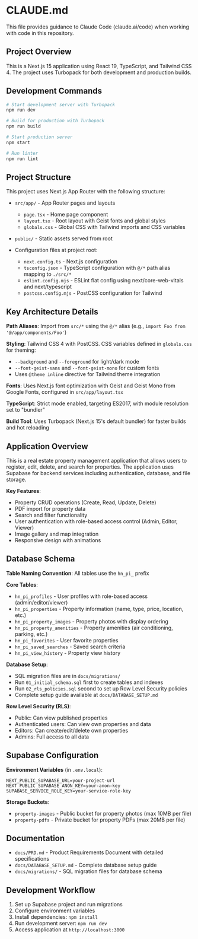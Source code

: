 # CLAUDE.md

This file provides guidance to Claude Code (claude.ai/code) when working with code in this repository.

## Project Overview

This is a Next.js 15 application using React 19, TypeScript, and Tailwind CSS 4. The project uses Turbopack for both development and production builds.

## Development Commands

```bash
# Start development server with Turbopack
npm run dev

# Build for production with Turbopack
npm run build

# Start production server
npm start

# Run linter
npm run lint
```

## Project Structure

This project uses Next.js App Router with the following structure:

- `src/app/` - App Router pages and layouts
  - `page.tsx` - Home page component
  - `layout.tsx` - Root layout with Geist fonts and global styles
  - `globals.css` - Global CSS with Tailwind imports and CSS variables

- `public/` - Static assets served from root

- Configuration files at project root:
  - `next.config.ts` - Next.js configuration
  - `tsconfig.json` - TypeScript configuration with `@/*` path alias mapping to `./src/*`
  - `eslint.config.mjs` - ESLint flat config using next/core-web-vitals and next/typescript
  - `postcss.config.mjs` - PostCSS configuration for Tailwind

## Key Architecture Details

**Path Aliases**: Import from `src/*` using the `@/*` alias (e.g., `import Foo from '@/app/components/Foo'`)

**Styling**: Tailwind CSS 4 with PostCSS. CSS variables defined in `globals.css` for theming:
- `--background` and `--foreground` for light/dark mode
- `--font-geist-sans` and `--font-geist-mono` for custom fonts
- Uses `@theme inline` directive for Tailwind theme integration

**Fonts**: Uses Next.js font optimization with Geist and Geist Mono from Google Fonts, configured in `src/app/layout.tsx`

**TypeScript**: Strict mode enabled, targeting ES2017, with module resolution set to "bundler"

**Build Tool**: Uses Turbopack (Next.js 15's default bundler) for faster builds and hot reloading

## Application Overview

This is a real estate property management application that allows users to register, edit, delete, and search for properties. The application uses Supabase for backend services including authentication, database, and file storage.

**Key Features**:
- Property CRUD operations (Create, Read, Update, Delete)
- PDF import for property data
- Search and filter functionality
- User authentication with role-based access control (Admin, Editor, Viewer)
- Image gallery and map integration
- Responsive design with animations

## Database Schema

**Table Naming Convention**: All tables use the `hn_pi_` prefix

**Core Tables**:
- `hn_pi_profiles` - User profiles with role-based access (admin/editor/viewer)
- `hn_pi_properties` - Property information (name, type, price, location, etc.)
- `hn_pi_property_images` - Property photos with display ordering
- `hn_pi_property_amenities` - Property amenities (air conditioning, parking, etc.)
- `hn_pi_favorites` - User favorite properties
- `hn_pi_saved_searches` - Saved search criteria
- `hn_pi_view_history` - Property view history

**Database Setup**:
- SQL migration files are in `docs/migrations/`
- Run `01_initial_schema.sql` first to create tables and indexes
- Run `02_rls_policies.sql` second to set up Row Level Security policies
- Complete setup guide available at `docs/DATABASE_SETUP.md`

**Row Level Security (RLS)**:
- Public: Can view published properties
- Authenticated users: Can view own properties and data
- Editors: Can create/edit/delete own properties
- Admins: Full access to all data

## Supabase Configuration

**Environment Variables** (in `.env.local`):
```
NEXT_PUBLIC_SUPABASE_URL=your-project-url
NEXT_PUBLIC_SUPABASE_ANON_KEY=your-anon-key
SUPABASE_SERVICE_ROLE_KEY=your-service-role-key
```

**Storage Buckets**:
- `property-images` - Public bucket for property photos (max 10MB per file)
- `property-pdfs` - Private bucket for property PDFs (max 20MB per file)

## Documentation

- `docs/PRD.md` - Product Requirements Document with detailed specifications
- `docs/DATABASE_SETUP.md` - Complete database setup guide
- `docs/migrations/` - SQL migration files for database schema

## Development Workflow

1. Set up Supabase project and run migrations
2. Configure environment variables
3. Install dependencies: `npm install`
4. Run development server: `npm run dev`
5. Access application at `http://localhost:3000`
